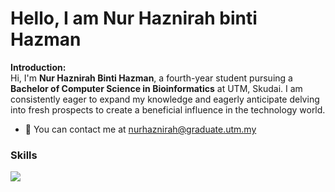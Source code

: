 # Hello, I am Nur Haznirah binti Hazman

<b>Introduction:</b>
<br>
Hi, I'm <b>Nur Haznirah Binti Hazman</b>, a fourth-year student pursuing a <b>Bachelor of Computer Science in Bioinformatics</b> at UTM, Skudai. I am consistently eager to expand my knowledge and eagerly anticipate delving into fresh prospects to create a beneficial influence in the technology world.

<ul>
  <li>📧 You can contact me at <u>nurhaznirah@graduate.utm.my</u></li>
</ul>  

<h3>Skills</h3>
<img
  src="https://img.shields.io/badge/Python-3776AB?style=for-the-badge&logo=python&logoColor=white",
  src="https://img.shields.io/badge/HTML-239120?style=for-the-badge&logo=html5&logoColor=white",
  src="https://img.shields.io/badge/CSS-239120?&style=for-the-badge&logo=css3&logoColor=white",
  src="https://img.shields.io/badge/JavaScript-323330?style=for-the-badge&logo=javascript&logoColor=F7DF1E",
  src="https://img.shields.io/badge/C%2B%2B-00599C?style=for-the-badge&logo=c%2B%2B&logoColor=white",
  src="https://img.shields.io/badge/Java-ED8B00?style=for-the-badge&logo=openjdk&logoColor=white",
  src="https://img.shields.io/badge/PHP-777BB4?style=for-the-badge&logo=php&logoColor=white"
  src="https://img.shields.io/badge/Bootstrap-563D7C?style=for-the-badge&logo=bootstrap&logoColor=white",
  src="	https://img.shields.io/badge/jQuery-0769AD?style=for-the-badge&logo=jquery&logoColor=white",
  src="https://img.shields.io/badge/Django-092E20?style=for-the-badge&logo=django&logoColor=white",
  src="https://img.shields.io/badge/MongoDB-4EA94B?style=for-the-badge&logo=mongodb&logoColor=white",
  src="https://img.shields.io/badge/MySQL-00000F?style=for-the-badge&logo=mysql&logoColor=white"
  /img>
